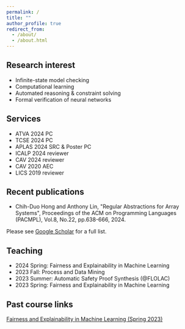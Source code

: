 ```yaml
---
permalink: /
title: ""
author_profile: true
redirect_from: 
  - /about/
  - /about.html
---
```


Research interest
-----
- Infinite-state model checking
- Computational learning
- Automated reasoning & constraint solving
- Formal verification of neural networks

Services
-----
- ATVA 2024 PC
- TCSE 2024 PC
- APLAS 2024 SRC & Poster PC
- ICALP 2024 reviewer
- CAV 2024 reviewer
- CAV 2020 AEC
- LICS 2019 reviewer

Recent publications
-----
- Chih-Duo Hong and Anthony Lin, "Regular Abstractions for Array Systems", Proceedings of the ACM on Programming Languages (PACMPL), Vol.8, No.22, pp.638-666, 2024.

Please see [Google Scholar](https://scholar.google.com.tw/citations?user=Mnc26mEAAAAJ) for a full list.

Teaching
-----
- 2024 Spring: Fairness and Explainability in Machine Learning
- 2023 Fall: Process and Data Mining
- 2023 Summer: Automatic Safety Proof Synthesis (@FLOLAC)
- 2023 Spring: Fairness and Explainability in Machine Learning

Past course links
-----
[Fairness and Explainability in Machine Learning (Spring 2023)](https://sites.google.com/view/aisd2023)
